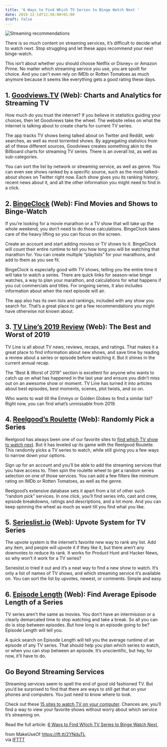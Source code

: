 ```yaml
---
title: '6 Ways to Find Which TV Series to Binge Watch Next '
date: 2019-12-14T12:58:00+01:00
draft: false
---
```


![Streaming recommendations](https://static.makeuseof.com/wp-content/uploads/2019/12/Bing-watch-recommendation.jpg)

There is so much content on streaming services, it’s difficult to decide what to watch next. Stop struggling and let these apps recommend your next binge-watch.

This isn’t about whether you should choose Netflix or Disney+ or Amazon Prime. No matter which streaming service you use, you are spoilt for choice. And you can’t even rely on IMDb or Rotten Tomatoes as much anymore because it seems like everything gets a good rating these days.

1\. [Goodviews.TV](https://goodviews.tv/) (Web): Charts and Analytics for Streaming TV
--------------------------------------------------------------------------------------

How much do you trust the internet? If you believe in statistics guiding your choices, then let Goodviews take the wheel. The website relies on what the internet is talking about to create charts for current TV series.

The app tracks TV shows being talked about on Twitter and Reddit, web searches, as well as most torrented shows. By aggregating statistics from all of these different sources, Goodviews creates something akin to the Billboard charts for streaming TV series. There is an overall list, as well as sub-categories.

You can sort the list by network or streaming service, as well as genre. You can even see shows ranked by a specific source, such as the most talked-about shows on Twitter right now. Each show gives you its ranking history, recent news about it, and all the other information you might need to find in a click.

2\. [BingeClock](https://www.bingeclock.com/) (Web): Find Movies and Shows to Binge-Watch
-----------------------------------------------------------------------------------------

If you’re looking for a movie marathon or a TV show that will take up the whole weekend, you don’t need to do those calculations. BingeClock takes care of the heavy lifting so you can focus on the screen.

Create an account and start adding movies or TV shows to it. BingeClock will count their entire runtime to tell you how long you will be watching that marathon for. You can create multiple “playlists” for your marathons, and add to them as you see fit.

BingeClock is especially good with TV shows, telling you the entire time it will take to watch a series. There are quick links for season-wise binge watches, a way to plan your marathon, and calculations for what happens if you cut commercials and titles. For ongoing series, it also includes information about when the next episode will air.

The app also has its own lists and rankings, included with any show you search for. That’s a great place to get a few recommendations you might have otherwise not known about.

3\. [TV Line’s 2019 Review](https://tvline.com/category/year-in-review/) (Web): The Best and Worst of 2019
----------------------------------------------------------------------------------------------------------

TV Line is all about TV news, reviews, recaps, and ratings. That makes it a great place to find information about new shows, and save time by reading a review about a series or episode before watching it. But it shines in the current annual recap.

The “Best & Worst of 2019” section is excellent for anyone who wants to catch up on what has happened in the last year and ensure you didn’t miss out on an awesome show or moment. TV Line has turned it into articles about best episodes, best moments, scenes, plot twists, and so on.

Who wants to wait till the Emmys or Golden Globes to find a similar list? Right now, you can find what’s unmissable from 2019.

4\. [Reelgood’s Roulette](https://reelgood.com/tv/roulette/netflix) (Web): Randomly Pick a Series
-------------------------------------------------------------------------------------------------

Reelgood has always been one of our favorite sites to [find which TV show to watch next](//www.makeuseof.com/tag/sites-find-tv-show-watch-next/). But it has leveled up its game with the Reelgood Roulette. This randomly picks a TV series to watch, while still giving you a few ways to narrow down your options.

Sign up for an account and you’ll be able to add the streaming services that you have access to. Then spin the roulette wheel to get a random series selection on one of those services. You can add a few filters like minimum rating on IMDb or Rotten Tomatoes, as well as the genre.

Reelgood’s extensive database sets it apart from a lot of other such “random pick” services. In one click, you’ll find series info, cast and crew, episode breakdowns, ratings and descriptions, and a lot more. And you can keep spinning the wheel as much as want till you find what you like.

5\. [Serieslist.io](https://serieslist.io/) (Web): Upvote System for TV Series
------------------------------------------------------------------------------

The upvote system is the internet’s favorite new way to rank any list. Add any item, and people will upvote it if they like it, but there aren’t any downvotes to reduce its rank. It works for Product Hunt and Hacker News, so why won’t it work for a TV series?

Serieslist.io tried it out and it’s a neat way to find a new show to watch. It’s only a list of names of TV shows, and which streaming service it’s available on. You can sort the list by upvotes, newest, or comments. Simple and easy.

6\. [Episode Length](http://www.episodelength.com/) (Web): Find Average Episode Length of a Series
--------------------------------------------------------------------------------------------------

TV series aren’t the same as movies. You don’t have an intermission or a clearly demarcated time to stop watching and take a break. So all you can do is stop between episodes. But how long is an episode going to be? Episode Length will tell you.

A quick search on Episode Length will tell you the average runtime of an episode of any TV series. That should help you plan which series to watch, or when you can stop between an episode. It’s unscientific, but hey, for now, it’ll have to do.

Go Beyond Streaming Services
----------------------------

Streaming services seem to spell the end of good old fashioned TV. But you’d be surprised to find that there are ways to still get that on your phones and computers. You just need to know where to look.

Check out these [15 sites to watch TV on your computer](//www.makeuseof.com/tag/the-best-tools-to-watch-tv-on-your-computer/). Chances are, you’ll find a way to view your favorite shows without worry about which service it’s streaming on.

Read the full article: [6 Ways to Find Which TV Series to Binge Watch Next ](https://www.makeuseof.com/tag/find-tv-series-binge-watch/)

  
  
from MakeUseOf https://ift.tt/2YNduTL  
via [IFTTT](https://ifttt.com/?ref=da&site=blogger)